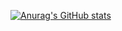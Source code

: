 [![Anurag's GitHub stats](https://github-readme-stats.vercel.app/api?username=Binx-Codes)](https://github.com/anuraghazra/github-readme-stats)